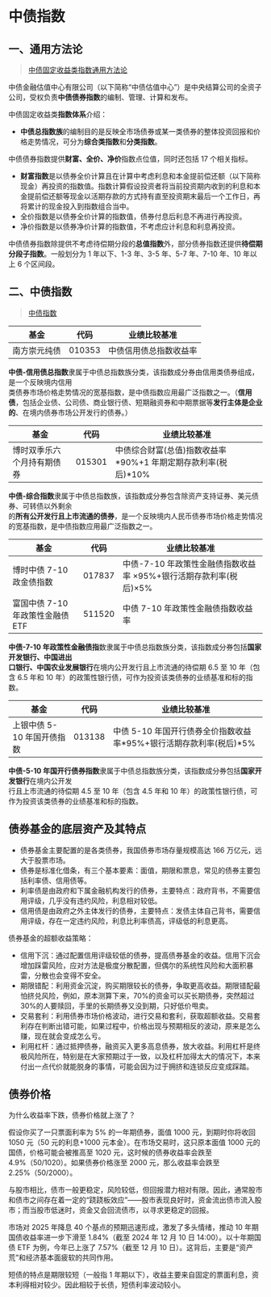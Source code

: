 # 中债指数

## 一、通用方法论

> [中债固定收益类指数通用方法论](https://www.chinabond.com.cn/zzsj/zzsj_zzjgcp/zzjgcp_cpdt/cpdt_cpbz/cpbz_bzffhb/202307/t20230716_853108962.html)

中债金融估值中心有限公司（以下简称“中债估值中心”）是中央结算公司的全资子公司，受权负责**中债债券指数**的编制、管理、计算和发布。

中债固定收益类**指数体系**介绍：

- **中债总指数族**的编制目的是反映全市场债券或某一类债券的整体投资回报和价格走势情况，可分为**综合类指数**和**分类指数**。

中债债券指数提供**财富、全价、净价**指数点位值，同时还包括 17 个相关指标。

- **财富指数**是以债券全价计算且在计算中考虑利息和本金提前偿还额（以下简称现金）再投资的指数值。指数计算假设投资者将当前投资期内收到的利息和本金提前偿还额等现金以活期存款的方式持有直至投资期末最后一个工作日，再将累计的现金投入到指数组合当中。
- 全价指数是以债券全价计算的指数值，债券付息后利息不再进行再投资。
- 净价指数是以债券净价计算的指数值，不考虑应计利息和利息再投资。

中债债券指数除提供不考虑待偿期分段的**总值指数**外，部分债券指数还提供**待偿期分段子指数**。一般划分为 1 年以下、1-3 年、3-5 年、5-7 年、7-10 年、10 年以上 6 个区间段。

## 二、中债指数

> [中债指数](https://yield.chinabond.com.cn/cbweb-mn/indices/single_index_query?locale=zh_CN)

| 基金         | 代码   | 业绩比较基准           |
| ------------ | ------ | ---------------------- |
| 南方崇元纯债 | 010353 | 中债信用债总指数收益率 |

**中债-信用债总指数**隶属于中债总指数族分类，该指数成分券由信用类债券组成，是一个反映境内信用  
类债券市场价格走势情况的宽基指数，是中债指数应用最广泛指数之一。（**信用债**，包括企业债、公司债、商业银行债、短期融资券和中期票据等**发行主体是企业的**、在境内债券市场公开发行的债券。）

| 基金                       | 代码   | 业绩比较基准                                                  |
| -------------------------- | ------ | ------------------------------------------------------------- |
| 博时双季乐六个月持有期债券 | 015301 | 中债综合财富(总值)指数收益率*90%+1 年期定期存款利率(税后)*10% |

**中债-综合指数**隶属于中债总指数族，该指数成分券包含除资产支持证券、美元债券、可转债以外剩余  
的**所有公开发行且上市流通的债券**，是一个反映境内人民币债券市场价格走势情况的宽基指数，是中债指数应用最广泛指数之一。

| 基金                             | 代码   | 业绩比较基准                                                      |
| -------------------------------- | ------ | ----------------------------------------------------------------- |
| 博时中债 7-10 政金债指数         | 017837 | 中债-7-10 年政策性金融债指数收益率 ×95%+银行活期存款利率(税后)×5% |
| 富国中债 7-10 年政策性金融债 ETF | 511520 | 中债 7-10 年政策性金融债指数收益率                                |

**中债-7-10 年政策性金融债指**数隶属于中债总指数族分类，该指数成分券包括**国家开发银行、中国进出  
口银行、中国农业发展银行**在境内公开发行且上市流通的待偿期 6.5 至 10 年（包含 6.5 年和 10 年）的政策性银行债，可作为投资该类债券的业绩基准和标的指数。

| 基金                       | 代码   | 业绩比较基准                                                       |
| -------------------------- | ------ | ------------------------------------------------------------------ |
| 上银中债 5-10 年国开债指数 | 013138 | 中债 5-10 年国开行债券全价指数收益率*95%+银行活期存款利率(税后)*5% |

**中债-5-10 年国开行债券指数**隶属于中债总指数族分类，该指数成分券包括**国家开发银行**在境内公开发  
行且上市流通的待偿期 4.5 至 10 年（包含 4.5 年和 10 年）的政策性银行债，可作为投资该类债券的业绩基准和标的指数。

## 债券基金的底层资产及其特点

- 债券基金主要配置的是各类债券，我国债券市场存量规模高达 166 万亿元，远大于股票市场。
- 债券是标准化借条，有三个基本要素：面值，期限和票息，常见的债券主要包括利率债、信用债等。
- 利率债是由政府和下属金融机构发行的债券，主要特点：政府背书，不需要信用评级，几乎没有违约风险，利息相对较低。
- 信用债是由政府之外主体发行的债券，主要特点：发债主体自己背书，需要信用评级，存在一定违约风险，利息比利率债高，评级低的利息更高。

债券基金的超额收益策略：

- 信用下沉：通过配置信用评级较低的债券，提高债券基金的收益。信用下沉会增加踩雷风险，应对方法是极度分散配置，但偶尔的系统性风险和大面积暴雷，分散也会变得不安全。
- 期限错配：利用资金沉淀，购买期限较长的债券，争取更高收益。期限错配最怕挤兑风险，例如，原本测算下来，70%的资金可以买长期债券，突然超过 30%的人要赎回，手里的长期债券又没到期，只好低价甩卖。
- 交易套利：利用债券市场价格波动，进行交易和套利，获取超额收益。交易套利存在判断出错可能，如果过程中，价格出现与预期相反的波动，原来是怎么赚，现在就会变成怎么亏。
- 利用杠杆：通过抵押债券，融资买入更多高息债券，放大收益。利用杠杆是终极风险所在，特别是在大家预期过于一致，以及杠杆加得太大的情况下，本来付出一点代价就能脱身的事情，可能会因为过于拥挤和连锁反应变成踩踏。

## 债券价格

为什么收益率下跌，债券价格就上涨了？

假设你买了一只票面利率为 5% 的一年期债券，面值 1000 元，到期时你将收回 1050 元（50 元的利息+1000 元本金）。在市场交易时，这只原本面值 1000 元的国债，价格可能会被推高至 1020 元，这时候的债券收益率会跌至 4.9%（50/1020）。如果债券价格涨至 2000 元，那么收益率会跌至 2.25%（50/2000）。

与股市相比，债市一般更稳定，风险较低，但回报潜力相对有限。因此，通常股市和债市之间存在着一定的“跷跷板效应”——股市表现良好时，资金流出债市流入股市；而当股市低迷时，资金又会回流债市，以寻求更稳定的回报。

市场对 2025 年降息 40 个基点的预期迅速形成，激发了多头情绪，推动 10 年期国债收益率进一步下滑至 1.84%（截至 2024 年 12 月 10 日 14:00）。以十年期国债 ETF 为例，今年已上涨了 7.57%（截至 12 月 10 日）。这背后，主要是“资产荒”和经济基本面疲软的共同作用。

短债的特点是期限较短（一般指 1 年期以下），收益主要来自固定的票面利息，资本利得相对较少。因此相较于长债，短债利率波动较小。
